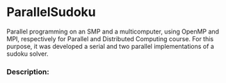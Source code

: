 # ParallelSudoku

Parallel programming on an SMP and a multicomputer, using OpenMP and MPI, respectively for Parallel and Distributed Computing course.
For this purpose, it was developed a serial and two parallel implementations of a sudoku solver.

### Description:
